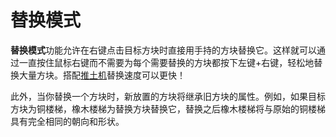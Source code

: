 # 替换模式

**替换模式**功能允许在右键点击目标方块时直接用手持的方块替换它。这样就可以通过一直按住鼠标右键而不需要为每个需要替换的方块都按下左键+右键，轻松地替换大量方块。搭配[推土机](/zht/capabilities/bulldozer)替换速度可以更快！

此外，当你替换一个方块时，新放置的方块将继承旧方块的属性。例如，如果目标方块为铜楼梯，橡木楼梯为替换方块替换它，替换之后橡木楼梯将与原始的铜楼梯具有完全相同的朝向和形状。
